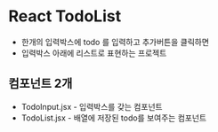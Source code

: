 # React TodoList

- 한개의 입력박스에 todo 를 입력하고 추가버튼을 클릭하면
- 입력박스 아래에 리스트로 표현하는 프로젝트

## 컴포넌트 2개

- TodoInput.jsx - 입력박스를 갖는 컴포넌트
- TodoList.jsx - 배열에 저장된 todo를 보여주는 컴포넌트

